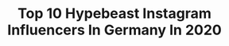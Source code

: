 ---
title: Top 10 Hypebeast Instagram Influencers In Germany In 2020
description: >-
  Find top hypebeast Instagram influencers in Germany in 2020. Most popular hashtags: #streetwear #fashion #hypebeast #bestofstreetwear.
platform: Instagram
profiles:
  - username: "andrew.273"
    fullname: >-
      Streetwear | Andy
    location: "Germany"
    followers: 6864
    engagement: 1187
    commentsToLikes: 0.145185
    avatar: "https://scontent-ams4-1.cdninstagram.com/v/t51.2885-19/s320x320/92356878_157919952177821_7714824259431825408_n.jpg?_nc_ht=scontent-ams4-1.cdninstagram.com&_nc_ohc=01eB7TKo_8oAX9KK0wO&oh=5b5aaf901883e86e7c4616fa2b36dcf4&oe=5EBC2FE3"
    verified: false
    hashtags: "#casualoutfits, #sonntagabend, #sonne, #dailystreetwear"
  - username: "celinajadakerr"
    fullname: >-
      Celina Jada Kerr
    location: "Germany"
    followers: 21433
    engagement: 1180
    commentsToLikes: 0.026523
    avatar: "https://scontent-amt2-1.cdninstagram.com/v/t51.2885-19/s320x320/90864109_218798859532150_966202938194132992_n.jpg?_nc_ht=scontent-amt2-1.cdninstagram.com&_nc_ohc=gWNXXBaa5-oAX-LX4Ot&oh=c37f9ba67d2e3ac7b3b5de235389c219&oe=5EB9CCBE"
    verified: false
    hashtags: "#fashion, #revolveme, #outfitdiaries, #love"
  - username: "munich_style"
    fullname: >-
      Max
    location: "Germany"
    followers: 90831
    engagement: 363
    commentsToLikes: 0.024123
    avatar: "https://scontent-lht6-1.cdninstagram.com/v/t51.2885-19/s320x320/45951826_905119919878138_8582880387389194240_n.jpg?_nc_ht=scontent-lht6-1.cdninstagram.com&_nc_ohc=dbBP7pYmjbcAX8oAIoP&oh=29c1e68ef413b86331ffc1b002d27b3f&oe=5EB832BA"
    verified: false
    hashtags: "#footlockereu, #giftedbyadidas"
  - username: "peachandsmoothie"
    fullname: >-
      "Streetwear by Gianluca"
    location: "Germany"
    followers: 14912
    engagement: 908
    commentsToLikes: 0.057782
    avatar: "https://scontent-amt2-1.cdninstagram.com/v/t51.2885-19/s320x320/90340617_986330275095182_67393117820551168_n.jpg?_nc_ht=scontent-amt2-1.cdninstagram.com&_nc_ohc=DH9rKVGWYiQAX-Zp0ZM&oh=d42e7a02887c005797f04117fb82775a&oe=5EB9EE35"
    verified: false
    hashtags: "#streetstylerepublic, #mirrorselfie, #adidas, #kanyewest"
  - username: "tim.wlkm"
    fullname: >-
      T I M 🦋
    location: "Germany"
    followers: 11188
    engagement: 1059
    commentsToLikes: 0.197090
    avatar: "https://scontent-ams4-1.cdninstagram.com/v/t51.2885-19/s320x320/71965521_421301812133923_9019097164554436608_n.jpg?_nc_ht=scontent-ams4-1.cdninstagram.com&_nc_ohc=HGRkpplPIdsAX9__T1T&oh=dc2c56904e3201336d5442840b5475b1&oe=5EBA642E"
    verified: false
    hashtags: "#streetwear, #hypedhaven, #hypebeaststyle, #cologne"
  - username: "ma__hmou__d"
    fullname: >-
      👤 Mahmoud
    location: "Germany"
    followers: 10008
    engagement: 1079
    commentsToLikes: 0.129965
    avatar: "https://scontent-ams4-1.cdninstagram.com/v/t51.2885-19/s320x320/90489492_161410491652951_5960624474599456768_n.jpg?_nc_ht=scontent-ams4-1.cdninstagram.com&_nc_ohc=ULyARzRpKTMAX9nwcPm&oh=70e6db9d9126652af089e0f372e8713a&oe=5EB98CE7"
    verified: false
    hashtags: "#styleoftheday, #fashionweek, #ootd, #supreme"
  - username: "tugceoezel"
    fullname: >-
      Fashion / Style / Streetwear
    location: "Germany"
    followers: 21970
    engagement: 910
    commentsToLikes: 0.041487
    avatar: "https://scontent-lhr8-1.cdninstagram.com/v/t51.2885-19/s320x320/69694917_520010655479761_7431692387417587712_n.jpg?_nc_ht=scontent-lhr8-1.cdninstagram.com&_nc_ohc=aKqnsxJyCb0AX8gTtl_&oh=bfed65b57f03f1cdfe35d073a7049def&oe=5EBB6091"
    verified: false
    hashtags: "#streetwearinspo, #outfitinspo, #neutralstyle, #fashionable"
  - username: "lourenegoll"
    fullname: >-
      FASHION | TRAVEL | LIFESTYLE
    location: "Germany"
    followers: 131414
    engagement: 403
    commentsToLikes: 0.047431
    avatar: "https://scontent-lhr8-1.cdninstagram.com/v/t51.2885-19/s320x320/50489275_240515216858910_3265224444125118464_n.jpg?_nc_ht=scontent-lhr8-1.cdninstagram.com&_nc_ohc=S4d6j7w9JS4AX_ym56A&oh=1138f39b02e657b32dfb14dcc9c155d3&oe=5EBBB5E3"
    verified: false
    hashtags: "#gesturechallenge, #graueranzug, #itscoronatime, #officeoutfit"
  - username: "domi.abendroth"
    fullname: >-
      Dominik Abendroth ®
    location: "Germany"
    followers: 4113
    engagement: 1785
    commentsToLikes: 0.261416
    avatar: "https://scontent-amt2-1.cdninstagram.com/v/t51.2885-19/s320x320/69477342_1368970899933920_6854688746952982528_n.jpg?_nc_ht=scontent-amt2-1.cdninstagram.com&_nc_ohc=iiLt2ZdCUM8AX_tiemX&oh=dad39742d078b4e7b32e3894298c867c&oe=5EB3246D"
    verified: false
    hashtags: "#fogessentials, #leathercase, #frankfurt, #frankfurtblogger"
  - username: "raguccy"
    fullname: >-
      DANIEL TESKE
    location: "Germany"
    followers: 58607
    engagement: 431
    commentsToLikes: 0.047355
    avatar: "https://scontent-ams4-1.cdninstagram.com/v/t51.2885-19/s320x320/72943130_344592479721826_7653989049866125312_n.jpg?_nc_ht=scontent-ams4-1.cdninstagram.com&_nc_ohc=FcoqBJZ101IAX_k7hWn&oh=78afa254f0aafd31f978f9cb80009646&oe=5EB8D440"
    verified: false
    hashtags: "#takenwithxperia, #sony, #evergreen, #laydown"
---
